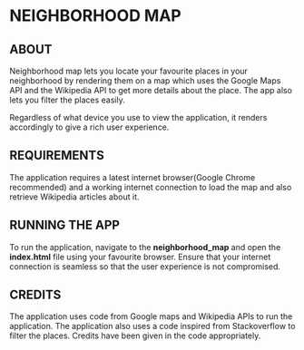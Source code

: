 # NEIGHBORHOOD MAP

## ABOUT

Neighborhood map lets you locate your favourite places in your neighborhood by rendering them on a map which uses the Google Maps API and the Wikipedia API to get more details about the place. The app also lets you filter the places easily.

Regardless of what device you use to view the application, it renders accordingly to give a rich user experience.

## REQUIREMENTS

The application requires a latest internet browser(Google Chrome recommended) and a working internet connection to load the map and also retrieve Wikipedia articles about it.

## RUNNING THE APP

To run the application, navigate to the __neighborhood_map__ and open the **index.html** file using your favourite browser. Ensure that your internet connection is seamless so that the user experience is not compromised.

## CREDITS

The application uses code from Google maps and Wikipedia APIs to run the application. The application also uses a code inspired from Stackoverflow to filter the places. Credits have been given in the code appropriately.
